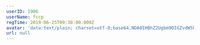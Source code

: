 ```yaml
---
userID: 1906
userName: fccp
regTime: 2019-06-25T09:38:00.000Z
avatar: 'data:text/plain; charset=utf-8;base64,NDA0IHBhZ2Ugbm90IGZvdW5kCg=='
url: null
---
```



